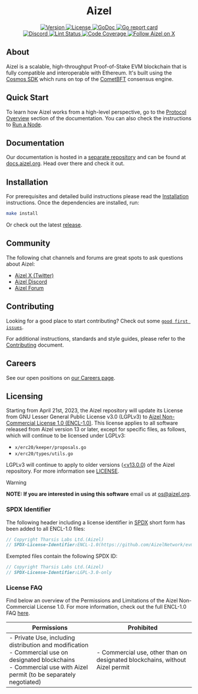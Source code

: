 <!--
parent:
  order: false
-->

<div align="center">
  <h1> Aizel </h1>
</div>

<div align="center">
  <a href="https://github.com/AizelNetwork/evmos/releases/latest">
    <img alt="Version" src="https://img.shields.io/github/tag/AizelNetwork/evmos.svg" />
  </a>
  <a href="https://github.com/AizelNetwork/evmos/blob/main/LICENSE">
    <img alt="License" src="https://img.shields.io/github/license/AizelNetwork/evmos.svg" />
  </a>
  <a href="https://pkg.go.dev/github.com/AizelNetwork/evmos">
    <img alt="GoDoc" src="https://godoc.org/github.com/AizelNetwork/evmos?status.svg" />
  </a>
  <a href="https://goreportcard.com/report/github.com/AizelNetwork/evmos">
    <img alt="Go report card" src="https://goreportcard.com/badge/github.com/AizelNetwork/evmos"/>
  </a>
</div>
<div align="center">
  <a href="https://discord.gg/aizel">
    <img alt="Discord" src="https://img.shields.io/discord/809048090249134080.svg" />
  </a>
  <a href="https://github.com/AizelNetwork/evmos/actions?query=branch%3Amain+workflow%3ALint">
    <img alt="Lint Status" src="https://github.com/AizelNetwork/evmos/actions/workflows/lint.yml/badge.svg?branch=main" />
  </a>
  <a href="https://codecov.io/gh/AizelNetwork/evmos">
    <img alt="Code Coverage" src="https://codecov.io/gh/AizelNetwork/evmos/branch/main/graph/badge.svg" />
  </a>
  <a href="https://x.com/AizelOrg">
    <img alt="Follow Aizel on X" src="https://x.com/AizelOrg"/>
  </a>
</div>

## About

Aizel is a scalable, high-throughput Proof-of-Stake EVM blockchain
that is fully compatible and interoperable with Ethereum.
It's built using the [Cosmos SDK](https://github.com/cosmos/cosmos-sdk/)
which runs on top of the [CometBFT](https://github.com/cometbft/cometbft) consensus engine.

## Quick Start

To learn how Aizel works from a high-level perspective,
go to the [Protocol Overview](https://docs.aizel.org/protocol) section of the documentation.
You can also check the instructions to [Run a Node](https://docs.aizel.org/protocol/aizel-cli#run-an-aizel-node).

## Documentation

Our documentation is hosted in a [separate repository](https://github.com/AizelNetwork/docs) and can be found at [docs.aizel.org](https://docs.aizel.org).
Head over there and check it out.

## Installation

For prerequisites and detailed build instructions
please read the [Installation](https://docs.aizel.org/protocol/aizel-cli) instructions.
Once the dependencies are installed, run:

```bash
make install
```

Or check out the latest [release](https://github.com/AizelNetwork/evmos/releases).

## Community

The following chat channels and forums are great spots to ask questions about Aizel:

- [Aizel X (Twitter)](https://x.com/AizelOrg)
- [Aizel Discord](https://discord.gg/aizel)
- [Aizel Forum](https://commonwealth.im/aizel)

## Contributing

Looking for a good place to start contributing?
Check out some
[`good first issues`](https://github.com/AizelNetwork/evmos/issues?q=is%3Aopen+is%3Aissue+label%3A%22good+first+issue%22).

For additional instructions, standards and style guides, please refer to the [Contributing](./CONTRIBUTING.md) document.

## Careers

See our open positions on [our Careers page](https://aizel.org/careers/).

## Licensing

Starting from April 21st, 2023, the Aizel repository will update its License
from GNU Lesser General Public License v3.0 (LGPLv3) to [Aizel Non-Commercial
License 1.0 (ENCL-1.0)](./LICENSE). This license applies to all software released from Aizel
version 13 or later, except for specific files, as follows, which will continue
to be licensed under LGPLv3:

- `x/erc20/keeper/proposals.go`
- `x/erc20/types/utils.go`

LGPLv3 will continue to apply to older versions ([<v13.0.0](https://github.com/AizelNetwork/evmos/releases/tag/v12.1.5))
of the Aizel repository. For more information see [LICENSE](./LICENSE).

> [!WARNING]
>
> **NOTE: If you are interested in using this software**
> email us at [os@aizel.org](mailto:os@aizel.org).

### SPDX Identifier

The following header including a license identifier in [SPDX](https://spdx.dev/learn/handling-license-info/)
short form has been added to all ENCL-1.0 files:

```go
// Copyright Tharsis Labs Ltd.(Aizel)
// SPDX-License-Identifier:ENCL-1.0(https://github.com/AizelNetwork/evmos/blob/main/LICENSE)
```

Exempted files contain the following SPDX ID:

```go
// Copyright Tharsis Labs Ltd.(Aizel)
// SPDX-License-Identifier:LGPL-3.0-only
```

### License FAQ

Find below an overview of the Permissions and Limitations of the Aizel Non-Commercial License 1.0.
For more information, check out the full ENCL-1.0 FAQ [here](./LICENSE_FAQ.md).

| Permissions                                                                                                                                                                  | Prohibited                                                                 |
| ---------------------------------------------------------------------------------------------------------------------------------------------------------------------------- | -------------------------------------------------------------------------- |
| - Private Use, including distribution and modification<br />- Commercial use on designated blockchains<br />- Commercial use with Aizel permit (to be separately negotiated) | - Commercial use, other than on designated blockchains, without Aizel permit |
